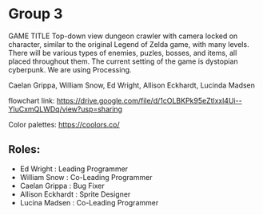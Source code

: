 # Group 3
GAME TITLE Top-down view dungeon crawler with camera locked on character, similar to the original Legend of Zelda game, with many levels. There will be various types of enemies, puzles, bosses, and items, all placed throughout them. The current setting of the game is dystopian cyberpunk. We are using Processing.

Caelan Grippa, William Snow, Ed Wright, Allison Eckhardt, Lucinda Madsen

flowchart link: https://drive.google.com/file/d/1cOLBKPk95eZtlxxl4Ui--YluCxmQLWDq/view?usp=sharing

Color palettes: https://coolors.co/

## Roles:
- Ed Wright : Leading Programmer
- William Snow : Co-Leading Programmer
- Caelan Grippa : Bug Fixer
- Allison Eckhardt : Sprite Designer
- Lucina Madsen : Co-Leading Programmer
